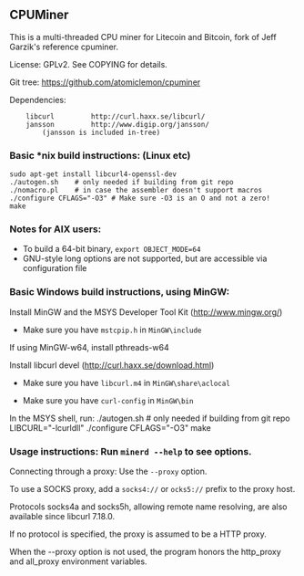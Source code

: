 ## CPUMiner

This is a multi-threaded CPU miner for Litecoin and Bitcoin,
fork of Jeff Garzik's reference cpuminer.

License: GPLv2.  See COPYING for details.

Git tree:   https://github.com/atomiclemon/cpuminer

Dependencies:
```
	libcurl			http://curl.haxx.se/libcurl/
	jansson			http://www.digip.org/jansson/
		(jansson is included in-tree)
```

### Basic *nix build instructions: (Linux etc)
```
sudo apt-get install libcurl4-openssl-dev
./autogen.sh	# only needed if building from git repo
./nomacro.pl	# in case the assembler doesn't support macros
./configure CFLAGS="-O3" # Make sure -O3 is an O and not a zero!
make
```

### Notes for AIX users:
* To build a 64-bit binary, `export OBJECT_MODE=64`
* GNU-style long options are not supported, but are accessible via configuration file


### Basic Windows build instructions, using MinGW:

Install MinGW and the MSYS Developer Tool Kit (http://www.mingw.org/)

* Make sure you have `mstcpip.h` in `MinGW\include`

If using MinGW-w64, install pthreads-w64

Install libcurl devel (http://curl.haxx.se/download.html)

* Make sure you have `libcurl.m4` in `MinGW\share\aclocal`

* Make sure you have `curl-config` in `MinGW\bin`

In the MSYS shell, run:
		./autogen.sh	# only needed if building from git repo
		LIBCURL="-lcurldll" ./configure CFLAGS="-O3"
		make
		
### Usage instructions:  Run `minerd --help` to see options.

Connecting through a proxy:  Use the `--proxy` option.

To use a SOCKS proxy, add a `socks4://` or `ocks5://` prefix to the proxy host.

Protocols socks4a and socks5h, allowing remote name resolving, are also available since libcurl 7.18.0.

If no protocol is specified, the proxy is assumed to be a HTTP proxy.

When the --proxy option is not used, the program honors the http_proxy and all_proxy environment variables.


<!---Architecture-specific notes:
	ARM:	No runtime CPU detection. The miner can take advantage
		of some instructions specific to ARMv5E and later processors,
		but the decision whether to use them is made at compile time,
		based on compiler-defined macros.
		To use NEON instructions, add "-mfpu=neon" to CFLAGS.
	PowerPC: No runtime CPU detection.
		To use AltiVec instructions, add "-maltivec" to CFLAGS.
	x86:	The miner checks for SSE2 instructions support at runtime,
		and uses them if they are available.
	x86-64:	The miner can take advantage of AVX, AVX2 and XOP instructions,
		but only if both the CPU and the operating system support them.
		    * Linux supports AVX starting from kernel version 2.6.30.
		    * FreeBSD supports AVX starting with 9.1-RELEASE.
		    * Mac OS X added AVX support in the 10.6.8 update.
		    * Windows supports AVX starting from Windows 7 SP1 and
		      Windows Server 2008 R2 SP1.
		The configure script outputs a warning if the assembler
		doesn't support some instruction sets. In that case, the miner
		can still be built, but unavailable optimizations are left off.
		The miner uses the VIA Padlock Hash Engine where available.---!>

